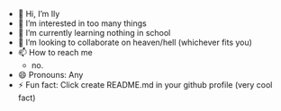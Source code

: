 - 👋 Hi, I’m Ily
- 👀 I’m interested in too many things
- 🌱 I’m currently learning nothing in school
- 💞️ I’m looking to collaborate on heaven/hell (whichever fits you)
- 📫 How to reach me
  - no.
- 😄 Pronouns: Any
- ⚡ Fun fact: Click create README.md in your github profile (very cool fact)

<!---
ilyyuna/ilyyuna is a ✨ special ✨ repository because its `README.md` (this file) appears on your GitHub profile.
You can click the Preview link to take a look at your changes.
--->
